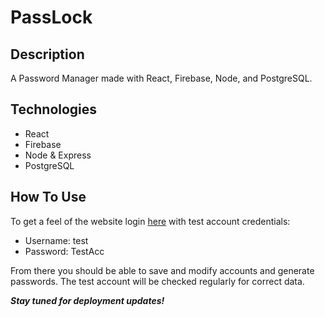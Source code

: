 # PassLock

## Description

A Password Manager made with React, Firebase, Node, and PostgreSQL.

## Technologies
* React
* Firebase
* Node & Express
* PostgreSQL

## How To Use

To get a feel of the website login [here](https://passlock.ca) with test account credentials:
* Username: test
* Password: TestAcc

From there you should be able to save and modify accounts and generate passwords. The test account will be checked regularly for correct data.

**_Stay tuned for deployment updates!_**